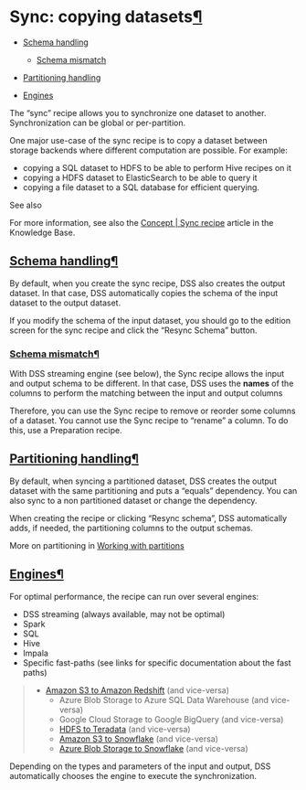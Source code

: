 Sync: copying datasets[¶](#sync-copying-datasets "Permalink to this heading")
=============================================================================



* [Schema handling](#schema-handling)


	+ [Schema mismatch](#schema-mismatch)
* [Partitioning handling](#partitioning-handling)
* [Engines](#engines)



The “sync” recipe allows you to synchronize one dataset to another. Synchronization can be global or per\-partition.


One major use\-case of the sync recipe is to copy a dataset between storage backends where different computation are possible. For example:


* copying a SQL dataset to HDFS to be able to perform Hive recipes on it
* copying a HDFS dataset to ElasticSearch to be able to query it
* copying a file dataset to a SQL database for efficient querying.



See also


For more information, see also the [Concept \| Sync recipe](https://knowledge.dataiku.com/latest/data-preparation/visual-recipes/concept-sync-recipe.html) article in the Knowledge Base.




[Schema handling](#id1)[¶](#schema-handling "Permalink to this heading")
------------------------------------------------------------------------


By default, when you create the sync recipe, DSS also creates the output dataset. In that case, DSS automatically copies the schema of the input dataset to the output dataset.


If you modify the schema of the input dataset, you should go to the edition screen for the sync recipe and click the “Resync Schema” button.



### [Schema mismatch](#id2)[¶](#schema-mismatch "Permalink to this heading")


With DSS streaming engine (see below), the Sync recipe allows the input and output schema to be different.
In that case, DSS uses the **names** of the columns to perform the matching between the input and output columns


Therefore, you can use the Sync recipe to remove or reorder some columns of a dataset. You cannot use the Sync recipe to “rename” a column. To do this, use a Preparation recipe.





[Partitioning handling](#id3)[¶](#partitioning-handling "Permalink to this heading")
------------------------------------------------------------------------------------


By default, when syncing a partitioned dataset, DSS creates the output dataset with the same partitioning and puts a “equals” dependency.
You can also sync to a non partitioned dataset or change the dependency.


When creating the recipe or clicking “Resync schema”, DSS automatically adds, if needed, the partitioning columns to the output schemas.


More on partitioning in [Working with partitions](../partitions/index.html)




[Engines](#id4)[¶](#engines "Permalink to this heading")
--------------------------------------------------------


For optimal performance, the recipe can run over several engines:


* DSS streaming (always available, may not be optimal)
* Spark
* SQL
* Hive
* Impala
* Specific fast\-paths (see links for specific documentation about the fast paths)



> + [Amazon S3 to Amazon Redshift](../connecting/sql/redshift.html) (and vice\-versa)
> 	+ Azure Blob Storage to Azure SQL Data Warehouse (and vice\-versa)
> 	+ Google Cloud Storage to Google BigQuery (and vice\-versa)
> 	+ [HDFS to Teradata](../hadoop/tdch.html) (and vice\-versa)
> 	+ [Amazon S3 to Snowflake](../connecting/sql/snowflake.html) (and vice\-versa)
> 	+ [Azure Blob Storage to Snowflake](../connecting/sql/snowflake.html) (and vice\-versa)


Depending on the types and parameters of the input and output, DSS automatically chooses the engine to execute the synchronization.